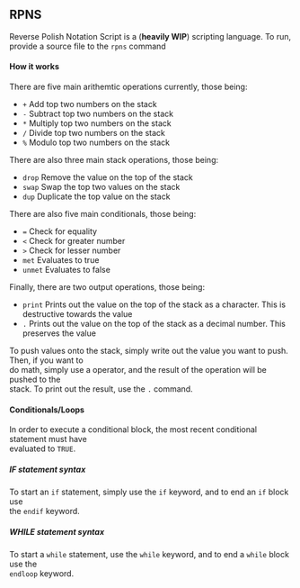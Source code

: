 ﻿## RPNS
Reverse Polish Notation Script is a (**heavily WIP**) scripting language. To run, provide a source file to the `rpns` command
#### How it works
There are five main arithemtic operations currently, those being:
- `+` Add top two numbers on the stack
- `-` Subtract top two numbers on the stack
- `*` Multiply top two numbers on the stack
- `/` Divide top two numbers on the stack
- `%` Modulo top two numbers on the stack

There are also three main stack operations, those being:
- `drop` Remove the value on the top of the stack
- `swap` Swap the top two values on the stack
- `dup` Duplicate the top value on the stack

There are also five main conditionals, those being:
- `=` Check for equality
- `<` Check for greater number
- `>` Check for lesser number
- `met` Evaluates to true
- `unmet` Evaluates to false

Finally, there are two output operations, those being:
- `print` Prints out the value on the top of the stack as a character. This is destructive towards the value
- `.` Prints out the value on the top of the stack as a decimal number. This preserves the value

To push values onto the stack, simply write out the value you want to push. Then, if you want to<br> do math, simply use a operator, and the result of the operation will be pushed to the <br>stack. To print out the result, use the `.` command.
#### Conditionals/Loops
In order to execute a conditional block, the most recent conditional statement must have<br>evaluated to `TRUE`.
##### IF statement syntax
To start an `if` statement, simply use the `if` keyword, and to end an `if` block use <br>the `endif` keyword.
##### WHILE statement syntax
To start a `while` statement, use the `while` keyword, and to end a `while` block use the<br> `endloop` keyword.
